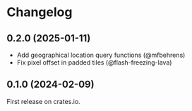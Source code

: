 # Changelog

## 0.2.0 (2025-01-11)

* Add geographical location query functions (@mfbehrens)
* Fix pixel offset in padded tiles (@flash-freezing-lava)

## 0.1.0 (2024-02-09)

First release on crates.io.
